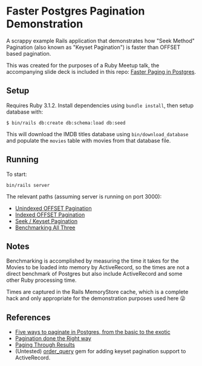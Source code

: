 # Faster Postgres Pagination Demonstration

A scrappy example Rails application that demonstrates how "Seek Method"
Pagination (also known as "Keyset Pagination") is faster than OFFSET based
pagination.

This was created for the purposes of a Ruby Meetup talk, the accompanying slide deck is
included in this repo: [Faster Paging in Postgres](Faster%20Paging%20in%20Postgres.pdf).

## Setup

Requires Ruby 3.1.2. Install dependencies using `bundle install`, then setup
database with:
```
$ bin/rails db:create db:schema:load db:seed
```
This will download the IMDB titles database using `bin/download_database` and
populate the `movies` table with movies from that database file.

## Running

To start:
```
bin/rails server
```

The relevant paths (assuming server is running on port 3000):
* [Unindexed OFFSET Pagination](http://localhost:3000/movies/unindexed)
* [Indexed OFFSET Pagination](http://localhost:3000/movies/indexed)
* [Seek / Keyset Pagination](http://localhost:3000/movies/seek)
* [Benchmarking All Three](http://localhost:3000/movies/benchmark)

## Notes

Benchmarking is accomplished by measuring the time it takes for the Movies to
be loaded into memory by ActiveRecord, so the times are not a direct benchmark
of Postgres but also include ActiveRecord and some other Ruby processing time.

Times are captured in the Rails MemoryStore cache, which is a complete hack and
only appropriate for the demonstration purposes used here 😜

## References

* [Five ways to paginate in Postgres, from the basic to the exotic](https://www.citusdata.com/blog/2016/03/30/five-ways-to-paginate/)
* [Pagination done the Right way](https://www.slideshare.net/MarkusWinand/p2d2-pagination-done-the-postgresql-way)
* [Paging Through Results](https://use-the-index-luke.com/sql/partial-results/fetch-next-page)
* (Untested) [order_query](https://github.com/glebm/order_query) gem for adding keyset pagination support to ActiveRecord.
